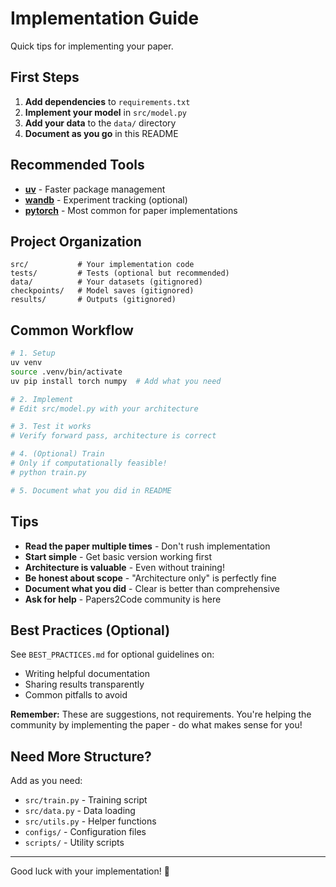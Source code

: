 # Implementation Guide

Quick tips for implementing your paper.

## First Steps

1. **Add dependencies** to `requirements.txt`
2. **Implement your model** in `src/model.py`
3. **Add your data** to the `data/` directory
4. **Document as you go** in this README

## Recommended Tools

- **[uv](https://github.com/astral-sh/uv)** - Faster package management
- **[wandb](https://wandb.ai)** - Experiment tracking (optional)
- **[pytorch](https://pytorch.org)** - Most common for paper implementations

## Project Organization

```
src/           # Your implementation code
tests/         # Tests (optional but recommended)
data/          # Your datasets (gitignored)
checkpoints/   # Model saves (gitignored)
results/       # Outputs (gitignored)
```

## Common Workflow

```bash
# 1. Setup
uv venv
source .venv/bin/activate
uv pip install torch numpy  # Add what you need

# 2. Implement
# Edit src/model.py with your architecture

# 3. Test it works
# Verify forward pass, architecture is correct

# 4. (Optional) Train
# Only if computationally feasible!
# python train.py

# 5. Document what you did in README
```

## Tips

- **Read the paper multiple times** - Don't rush implementation
- **Start simple** - Get basic version working first
- **Architecture is valuable** - Even without training!
- **Be honest about scope** - "Architecture only" is perfectly fine
- **Document what you did** - Clear is better than comprehensive
- **Ask for help** - Papers2Code community is here

## Best Practices (Optional)

See `BEST_PRACTICES.md` for optional guidelines on:
- Writing helpful documentation
- Sharing results transparently
- Common pitfalls to avoid

**Remember:** These are suggestions, not requirements. You're helping the community by implementing the paper - do what makes sense for you!

## Need More Structure?

Add as you need:
- `src/train.py` - Training script
- `src/data.py` - Data loading
- `src/utils.py` - Helper functions
- `configs/` - Configuration files
- `scripts/` - Utility scripts

---

Good luck with your implementation! 🚀
